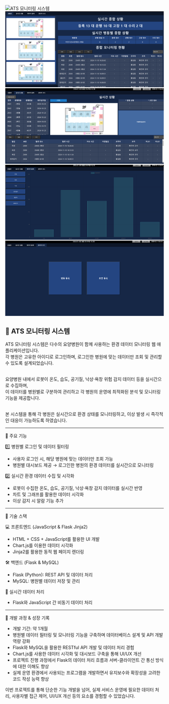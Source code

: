 ![ATS 모니터링 시스템](./images/main-image-1.png)
![ATS 모니터링 시스템](./images/main-image-2.png)
![ATS 모니터링 시스템](./images/main-image-3.png)
![ATS 모니터링 시스템](./images/main-image-4.png)
![ATS 모니터링 시스템](./images/main-image-5.png)

## 📌 ATS 모니터링 시스템

ATS 모니터링 시스템은 다수의 요양병원이 함께 사용하는 환경 데이터 모니터링 웹 애플리케이션입니다.<br>
각 병원은 고유한 아이디로 로그인하며, 로그인한 병원에 맞는 데이터만 조회 및 관리할 수 있도록 설계되었습니다.<br><br>

요양병원 내에서 로봇이 온도, 습도, 공기질, 낙상·욕창 위험 감지 데이터 등을 실시간으로 수집하며,<br>
이 데이터를 병원별로 구분하여 관리하고 각 병원의 운영에 최적화된 분석 및 모니터링 기능을 제공합니다.<br><br>

본 시스템을 통해 각 병원은 실시간으로 환경 상태를 모니터링하고, 이상 발생 시 즉각적인 대응이 가능하도록 하였습니다.

---

📌 주요 기능

1️⃣ 병원별 로그인 및 데이터 필터링
- 사용자 로그인 시, 해당 병원에 맞는 데이터만 조회 가능
- 병원별 대시보드 제공 → 로그인한 병원의 환경 데이터를 실시간으로 모니터링<br>

2️⃣ 실시간 환경 데이터 수집 및 시각화
- 로봇이 수집한 온도, 습도, 공기질, 낙상·욕창 감지 데이터를 실시간 반영
- 차트 및 그래프를 활용한 데이터 시각화
- 이상 감지 시 알람 기능 추가

---

📌 기술 스택

💻 프론트엔드 (JavaScript & Flask Jinja2)

- HTML + CSS + JavaScript를 활용한 UI 개발
- Chart.js를 이용한 데이터 시각화
- Jinja2를 활용한 동적 웹 페이지 렌더링

🛠 백엔드 (Flask & MySQL)

- Flask (Python): REST API 및 데이터 처리
- MySQL: 병원별 데이터 저장 및 관리

📡 실시간 데이터 처리

- Flask와 JavaScript 간 비동기 데이터 처리

---

📌 개발 과정 & 성장 기록

- 개발 기간: 약 1개월
- 병원별 데이터 필터링 및 모니터링 기능을 구축하며 데이터베이스 설계 및 API 개발 역량 강화
- Flask와 MySQL을 활용한 RESTful API 개발 및 데이터 처리 경험
- Chart.js를 사용한 데이터 시각화 및 대시보드 구축을 통해 UI/UX 개선
- 프로젝트 진행 과정에서 Flask의 데이터 처리 흐름과 서버-클라이언트 간 통신 방식에 대한 이해도 향상
- 실제 운영 환경에서 사용되는 프로그램을 개발하면서 유지보수와 확장성을 고려한 코드 작성 능력 향상

이번 프로젝트를 통해 단순한 기능 개발을 넘어, 실제 서비스 운영에 필요한 데이터 처리, 사용자별 접근 제어, UI/UX 개선 등의 요소를 경험할 수 있었습니다.
